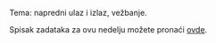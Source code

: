 Tema: napredni ulaz i izlaz, vežbanje.

Spisak zadataka za ovu nedelju možete pronaći [ovde](https://matfp2.github.io/p2i/cas_3/cas3.pdf).
